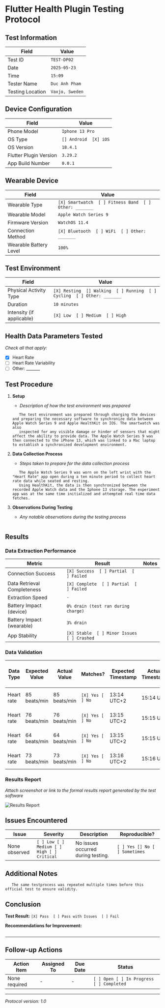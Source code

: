 # Flutter Health Plugin Testing Protocol

## Test Information

| Field | Value           |
|-------|-----------------|
| Test ID | `TEST-DP02`     |
| Date | `2025-05-23`    |
| Time | `15:09`         |
| Tester Name | `Duc Anh Pham`  |
| Testing Location | `Vaxjo, Sweden` |    

## Device Configuration

| Field | Value                 |
|-------|-----------------------|
| Phone Model | `Iphone 13 Pro`       |
| OS Type | `[] Android  [X] iOS` |
| OS Version | `18.4.1`              |
| Flutter Plugin Version | `3.29.2`              |
| App Build Number | `0.0.1`               |

## Wearable Device

| Field | Value                                                  |
|-------|--------------------------------------------------------|
| Wearable Type | `[X] Smartwatch  [ ] Fitness Band  [ ] Other: _______` |
| Wearable Model | `Apple Watch Series 9`                                 |
| Firmware Version | `WatchOS 11.4`                                         |
| Connection Method | `[X] Bluetooth  [ ] WiFi  [ ] Other: _______`          |
| Wearable Battery Level | `100%`                                                  |

## Test Environment

| Field | Value                                                                    |
|-------|--------------------------------------------------------------------------|
| Physical Activity Type | `[X] Resting  [] Walking  [ ] Running  [ ] Cycling  [ ] Other: _______` |
| Duration | `10 minutes`                                                             |
| Intensity (if applicable) | `[X] Low  [ ] Medium  [ ] High`                                          |

## Health Data Parameters Tested

*Check all that apply:*

- [X] Heart Rate
- [ ] Heart Rate Variability
- [ ] Other: _______

## Test Procedure

1. **Setup**
    - _Description of how the test environment was prepared_
   ```
      The test environment was prepared through charging the devices and preparing the necessary software to synchronize data between Apple Watch Series 9 and Apple HealthKit on IOS. The smartwatch was also
      inspected for any visible damage or hinder of sensors that might affect the ability to provide data. The Apple Watch Series 9 was then connected to the iPhone 13, which was linked to a Mac laptop to establish a synchronized development environment.

2. **Data Collection Process**
    - _Steps taken to prepare for the data collection process_
   ```
      The Apple Watch Series 9 was worn on the left wrist with the "Heart Rate" app open during a ten minute period to collect heart rate data while seated and resting.
      Using HealthKit, the data is then synchronized between the recorded Apple Watch data and the Iphone 13 storage. The experiment app was at the same time initialized and attempted real time data fetches.
   ```

3. **Observations During Testing**
    - _Any notable observations during the testing process_
   ```
   ```

## Results

### Data Extraction Performance

| Metric | Result                                      | Notes |
|--------|---------------------------------------------|-------|
| Connection Success | `[X] Success  [ ] Partial  [ ] Failed`      | |
| Data Retrieval Completeness | `[X] Complete  [ ] Partial  [ ] Failed`     | |
| Extraction Speed | ` - `                          | |
| Battery Impact (device) | `0% drain (test ran during charge)`     | |
| Battery Impact (wearable) | `3% drain`                                  | |
| App Stability | `[X] Stable  [ ] Minor Issues  [ ] Crashed` | |

### Data Validation

| Data Type   | Expected Value | Actual Value  | Matches?         | Expected Timestamp | Actual Timestamp   | Matches?         | Notes | Image reference in app                        | Image reference in HealthKit                         |
|-------------|----------------|---------------|------------------|--------------------|--------------------|------------------|-------|-----------------------------------------------|------------------------------------------------------|
| Heart rate  | 85 beats/min   | 85 beats/min  | `[X] Yes [ ] No` | 13:14 UTC+2        | 15:14 UTC          | `[X] Yes [ ] No` | -     | ![HR - App Data 1](images/hr_data_1.png)      | ![HR - HK Data 1](images/1.4_hr_data_health_kit.png) |
| Heart rate  | 76 beats/min   | 76 beats/min  | `[X] Yes [ ] No` | 13:15 UTC+2        | 15:15 UTC          | `[X] Yes [ ] No` | -     | ![HR - App Data 2](images/hr_data_2.png)      | ![HR - HK Data 2](images/2.4_hr_data_health_kit.png) |
| Heart rate  | 64 beats/min   | 64 beats/min  | `[X] Yes [ ] No` | 13:15 UTC+2        | 15:15 UTC          | `[X] Yes [ ] No` | -     | ![HR - App Data 3](images/hr_data_3.png)      | ![HR - HK Data 3](images/3.4_hr_data_health_kit.png) |
| Heart rate  | 73 beats/min   | 73 beats/min  | `[X] Yes [ ] No` | 13:16 UTC+2        | 15:16 UTC          | `[X] Yes [ ] No` | -     | ![HR - App Data 4](images/hr_data_4.png)      | ![HR - HK Data 4](images/4.4_hr_data_health_kit.png) |


### Results Report

*Attach screenshot or link to the formal results report generated by the test software*

![Results Report](images/experimentation_results_IOS_apple_watch_real_time.png)

## Issues Encountered

| Issue | Severity | Description | Reproducible? |
|-------|----------|-------------|--------------|
| None observed | `[ ] Low [ ] Medium [ ] High [ ] Critical` | No issues occurred during testing. | `[ ] Yes [] No [ ] Sometimes` |

## Additional Notes

```
   The same testprocess was repeated multiple times before this official test to ensure validity.
```

## Conclusion

**Test Result:** `[X] Pass  [ ] Pass with Issues  [ ] Fail`

**Recommendations for Improvement:**
```

```

---

## Follow-up Actions

| Action Item | Assigned To | Due Date | Status |
|-------------|-------------|----------|--------|
| None required| - |  - | `[ ] Open [ ] In Progress [ ] Completed` |

---

*Protocol version: 1.0*